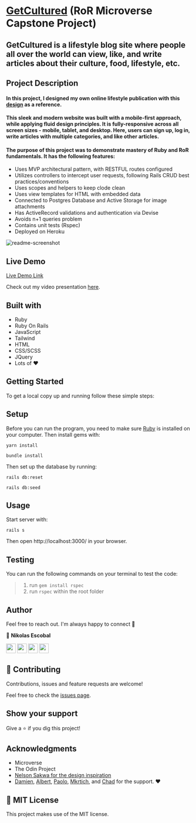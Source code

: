# [GetCultured](https://getcultured.herokuapp.com/) (RoR Microverse Capstone Project)

## GetCultured is a lifestyle blog site where people all over the world can view, like, and write articles about their culture, food, lifestyle, etc.

## Project Description 

#### In this project, I designed my own online lifestyle publication with this [design](https://www.behance.net/gallery/14554909/liFEsTlye-Mobile-version) as a reference. 

#### This sleek and modern website was built with a mobile-first approach, while applying fluid design principles. It is fully-responsive across all screen sizes - mobile, tablet, and desktop. Here, users can sign up, log in, write articles with multiple categories, and like other articles.


#### The purpose of this project was to demonstrate mastery of Ruby and RoR fundamentals. It has the following features:
- Uses MVP architectural pattern, with RESTFUL routes configured
- Utilizes controllers to intercept user requests, following Rails CRUD best practices/conventions
- Uses scopes and helpers to keep clode clean
- Uses view templates for HTML with embedded data
- Connected to Postgres Database and Active Storage for image attachments
- Has ActiveRecord validations and authentication via Devise
- Avoids n+1 queries problem
- Contains unit tests (Rspec)
- Deployed on Heroku

![readme-screenshot](https://user-images.githubusercontent.com/62937819/126404066-a1466bef-3bb2-4849-8fdf-ad329997fd5c.png)

## Live Demo

[Live Demo Link](https://getcultured.herokuapp.com/)

Check out my video presentation [here](https://www.loom.com/share/78f4ca36d77f4ec3bac8cb44a3278971?sharedAppSource=personal_library). 

## Built with

- Ruby
- Ruby On Rails
- JavaScript
- Tailwind
- HTML 
- CSS/SCSS
- JQuery
- Lots of :heart: 

## Getting Started

To get a local copy up and running follow these simple steps:

## Setup

Before you can run the program, you need to make sure [Ruby](https://www.ruby-lang.org/en/) is installed on your computer. Then install gems with:

```
yarn install
```
```
bundle install
```
Then set up the database by running:
```
rails db:reset
```
```
rails db:seed
```

## Usage

Start server with:
```
rails s
```
Then open http://localhost:3000/ in your browser.


## Testing 

You can run the following commands on your terminal to test the code: 

> 1. run `gem install rspec`
> 2. run `rspec` within the root folder


## Author 

Feel free to reach out. I'm always happy to connect :slightly_smiling_face:

👤 **Nikolas Escobal**

[<code><img height="26" src="https://cdn.iconscout.com/icon/free/png-256/github-153-675523.png"></code>](https://github.com/nikoescobal)
[<code><img height="26" src="https://upload.wikimedia.org/wikipedia/sco/thumb/9/9f/Twitter_bird_logo_2012.svg/1200px-Twitter_bird_logo_2012.svg.png"></code>](https://twitter.com/nikoescobal)
[<code><img height="26" src="https://upload.wikimedia.org/wikipedia/commons/thumb/c/c9/Linkedin.svg/1200px-Linkedin.svg.png"></code>](https://www.linkedin.com/in/nikolas-escobal/)
 <a href="mailto:niko.escobal@gmail.com?subject=Sup Niko?"><img height="26" src="https://cdn.worldvectorlogo.com/logos/official-gmail-icon-2020-.svg"></a>
 

## 🤝 Contributing

Contributions, issues and feature requests are welcome!

Feel free to check the [issues page](issues/).

## Show your support

Give a ⭐️ if you dig this project!

## Acknowledgments

- Microverse
- The Odin Project
- [Nelson Sakwa for the design inspiration](https://www.behance.net/sakwadesignstudio)
- [Damien](https://github.com/dkan), [Albert](https://github.com/albertpadin), [Paolo](https://www.linkedin.com/in/paolo-samontanez/), [Mkrtich](https://github.com/MkrtichSargsyan/), and [Chad](https://github.com/somoye123/) for the support. :heart:


## 📝 MIT License

This project makes use of the MIT license.
